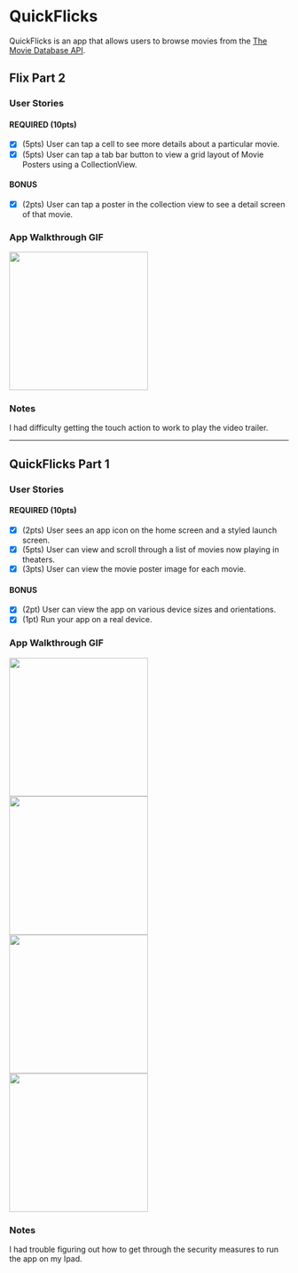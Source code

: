 # QuickFlicks

QuickFlicks is an app that allows users to browse movies from the [The Movie Database API](http://docs.themoviedb.apiary.io/#).

## Flix Part 2

### User Stories

#### REQUIRED (10pts)
- [X] (5pts) User can tap a cell to see more details about a particular movie.
- [X] (5pts) User can tap a tab bar button to view a grid layout of Movie Posters using a CollectionView.

#### BONUS
- [X] (2pts) User can tap a poster in the collection view to see a detail screen of that movie.


### App Walkthrough GIF

<img src="http://g.recordit.co/VWEP6dt37N.gif" width=250><br>

### Notes
I had difficulty getting the touch action to work to play the video trailer.

---

## QuickFlicks Part 1

### User Stories

#### REQUIRED (10pts)
- [X] (2pts) User sees an app icon on the home screen and a styled launch screen.
- [X] (5pts) User can view and scroll through a list of movies now playing in theaters.
- [X] (3pts) User can view the movie poster image for each movie.

#### BONUS
- [X] (2pt) User can view the app on various device sizes and orientations.
- [X] (1pt) Run your app on a real device.

### App Walkthrough GIF
<img src="http://g.recordit.co/IqeHMm3vH0.gif" width=250><br>
<img src="http://g.recordit.co/09Nzp9G1eP.gif" width=250><br>
<img src="http://g.recordit.co/Ghiif2YFmD.gif" width=250><br>
<img src="http://g.recordit.co/kqkfKpzUOO.gif" width=250><br>


### Notes
I had trouble figuring out how to get through the security measures to run the app on my Ipad.
